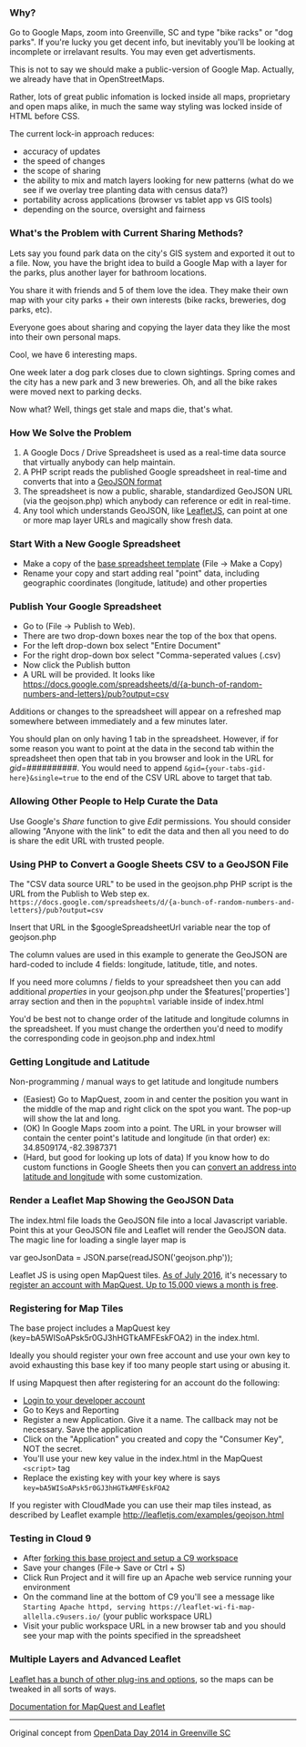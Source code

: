 ### Why?
Go to Google Maps, zoom into Greenville, SC and type "bike racks" or "dog parks". If you're lucky you get decent info, but inevitably you'll be looking at incomplete or irrelavant results. You may even get advertisments.

This is not to say we should make a public-version of Google Map. Actually, we already have that in OpenStreetMaps.

Rather, lots of great public infomation is locked inside all maps, proprietary and open maps alike, in much the same way styling was locked inside of HTML before CSS.

The current lock-in approach reduces:
* accuracy of updates
* the speed of changes
* the scope of sharing
* the ability to mix and match layers looking for new patterns (what do we see if we overlay tree planting data with census data?)
* portability across applications (browser vs tablet app vs GIS tools)
* depending on the source, oversight and fairness


### What's the Problem with Current Sharing Methods?
Lets say you found park data on the city's GIS system and exported it out to a file. Now, you have the bright idea to build a Google Map with a layer for the parks, plus another layer for bathroom locations.

You share it with friends and 5 of them love the idea. They make their own map with your city parks + their own interests (bike racks, breweries, dog parks, etc).

Everyone goes about sharing and copying the layer data they like the most into their own personal maps.

Cool, we have 6 interesting maps.

One week later a dog park closes due to clown sightings. Spring comes and the city has a new park and 3 new breweries.  Oh, and all the bike rakes were moved next to parking decks.

Now what?  Well, things get stale and maps die, that's what.


### How We Solve the Problem
1. A Google Docs / Drive Spreadsheet is used as a real-time data source that virtually anybody can help maintain.
2. A PHP script reads the published Google spreadsheet in real-time and converts that into a [GeoJSON format](http://geojson.org/geojson-spec.html)
3. The spreadsheet is now a public, sharable, standardized GeoJSON URL (via the geojson.php) which anybody can reference or edit in real-time.
4. Any tool which understands GeoJSON, like [LeafletJS](http://leafletjs.com/), can point at one or more map layer URLs and magically show fresh data.


### Start With a New Google Spreadsheet
* Make a copy of the [base spreadsheet template](https://docs.google.com/spreadsheets/d/10eNXFh6mzFtii7B2PW90jmHtrQLJlRCrf3kkHU0HIH8/edit?usp=sharing) (File -> Make a Copy)
* Rename your copy and start adding real "point" data, including geographic coordinates (longitude, latitude) and other properties

### Publish Your Google Spreadsheet
* Go to (File -> Publish to Web).
* There are two drop-down boxes near the top of the box that opens.
* For the left drop-down box select "Entire Document"
* For the right drop-down box select "Comma-seperated values (.csv)
* Now click the Publish button
* A URL will be provided. It looks like https://docs.google.com/spreadsheets/d/{a-bunch-of-random-numbers-and-letters}/pub?output=csv

Additions or changes to the spreadsheet will appear on a refreshed map somewhere between immediately and a few minutes later.

You should plan on only having 1 tab in the spreadsheet. However, if for some reason you want to point at the data in the second tab within the spreadsheet then open that tab in you browser and look in the URL for *gid=##########*. You would need to append ``&gid={your-tabs-gid-here}&single=true`` to the end of the CSV URL above to target that tab.

### Allowing Other People to Help Curate the Data

Use Google's *Share* function to give *Edit* permissions. You should consider allowing "Anyone with the link" to edit the data and then all you need to do is share the edit URL with trusted people.

### Using PHP to Convert a Google Sheets CSV to a GeoJSON File
The "CSV data source URL" to be used in the geojson.php PHP script is the URL from the Publish to Web step
ex. ``https://docs.google.com/spreadsheets/d/{a-bunch-of-random-numbers-and-letters}/pub?output=csv``

Insert that URL in the $googleSpreadsheetUrl variable near the top of geojson.php

The column values are used in this example to generate the GeoJSON are hard-coded to include 4 fields: longitude, latitude, title, and notes.

If you need more columns / fields to your spreadsheet then you can add additional *properties* in your geojson.php under the $features['properties'] array section and then in the ``popuphtml`` variable inside of index.html 

You'd be best not to change order of the latitude and longitude columns in the spreadsheet.  If you must change the orderthen you'd need to modify the corresponding code in geojson.php and index.html

### Getting Longitude and Latitude

Non-programming / manual ways to get latitude and longitude numbers
* (Easiest) Go to MapQuest, zoom in and center the position you want in the middle of the map and right click on the spot you want. The pop-up will show the lat and long.
* (OK) In Google Maps zoom into a point. The URL in your browser will contain the center point's latitude and longitude (in that order) ex: 34.8509174,-82.3987371
* (Hard, but good for looking up lots of data) If you know how to do custom functions in Google Sheets then you can [convert an address into latitude and longitude](https://ctrlq.org/code/19992-google-maps-functions-for-google-script) with some customization.

### Render a Leaflet Map Showing the GeoJSON Data
The index.html file loads the GeoJSON file into a local Javascript variable. Point this at your GeoJSON file and Leaflet will 
render the GeoJSON data. The magic line for loading a single layer map is 

var geoJsonData = JSON.parse(readJSON('geojson.php'));

Leaflet JS is using open MapQuest tiles. [As of July 2016](http://devblog.mapquest.com/2016/06/15/modernization-of-mapquest-results-in-changes-to-open-tile-access/),
it's necessary to [register an account with MapQuest. Up to 15,000 views a month is free](https://developer.mapquest.com/plans).

### Registering for Map Tiles

The base project includes a MapQuest key (key=bA5WISoAPsk5r0GJ3hHGTkAMFEskFOA2) in the index.html.

Ideally you should register your own free account and use your own key to avoid exhausting this base key if too many people start using or abusing it.

If using Mapquest then after registering for an account do the following:
* [Login to your developer account](https://developer.mapquest.com/user/login)
* Go to Keys and Reporting
* Register a new Application. Give it a name. The callback may not be necessary. Save the application
* Click on the "Application" you created and copy the "Consumer Key", NOT the secret.
* You'll use your new key value in the index.html in the MapQuest ``<script>`` tag
* Replace the existing key with your key where is says ``key=bA5WISoAPsk5r0GJ3hHGTkAMFEskFOA2``


If you register with CloudMade you can use their map tiles instead, as described by Leaflet 
example http://leafletjs.com/examples/geojson.html

### Testing in Cloud 9
* After [forking this base project and setup a C9 workspace](https://github.com/codeforgreenville/leaflet-google-sheets-template/blob/master/SC-CODES-README.md)
* Save your changes (File-> Save or Ctrl + S)
* Click Run Project and it will fire up an Apache web service running your environment
* On the command line at the bottom of C9 you'll see a message like ``Starting Apache httpd, serving https://leaflet-wi-fi-map-allella.c9users.io/`` (your public workspace URL)
* Visit your public workspace URL in a new browser tab and you should see your map with the points specified in the spreadsheet

### Multiple Layers and Advanced Leaflet
[Leaflet has a bunch of other plug-ins and options](http://leafletjs.com/reference-1.0.0.html), so the maps can be tweaked in all sorts of ways.

[Documentation for MapQuest and Leaflet](https://developer.mapquest.com/documentation/leaflet-plugins/maps/)

---
Original concept from [OpenData Day 2014 in Greenville SC](https://github.com/OpenUpstate/OpenDataDay2014)
